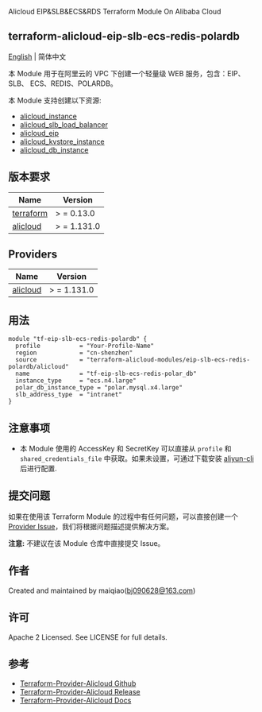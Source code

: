 Alicloud EIP&SLB&ECS&RDS Terraform Module On Alibaba Cloud

terraform-alicloud-eip-slb-ecs-redis-polardb
---

[English](README.md) | 简体中文

本 Module 用于在阿里云的 VPC 下创建一个轻量级 WEB 服务，包含：EIP、 SLB、 ECS、REDIS、POLARDB。

本 Module 支持创建以下资源:

* [alicloud_instance](https://registry.terraform.io/providers/aliyun/alicloud/latest/docs/resources/instance)
* [alicloud_slb_load_balancer](https://registry.terraform.io/providers/aliyun/alicloud/latest/docs/resources/slb_load_balancer)
* [alicloud_eip](https://registry.terraform.io/providers/aliyun/alicloud/latest/docs/resources/eip)
* [alicloud_kvstore_instance](https://registry.terraform.io/providers/aliyun/alicloud/latest/docs/resources/kvstore_instance)
* [alicloud_db_instance](https://registry.terraform.io/providers/aliyun/alicloud/latest/docs/resources/polardb_database)

## 版本要求

| Name | Version |
|------|---------|
| <a name="requirement_terraform"></a> [terraform](#requirement\_terraform) | > = 0.13.0 |
| <a name="requirement_alicloud"></a> [alicloud](#requirement\_alicloud) | > = 1.131.0 |

## Providers

| Name | Version |
|------|---------|
| <a name="provider_alicloud"></a> [alicloud](#provider\_alicloud) | > = 1.131.0 |

## 用法

```hcl
module "tf-eip-slb-ecs-redis-polardb" {
  profile           = "Your-Profile-Name"
  region            = "cn-shenzhen"
  source            = "terraform-alicloud-modules/eip-slb-ecs-redis-polardb/alicloud"
  name              = "tf-eip-slb-ecs-redis-polar_db"
  instance_type     = "ecs.n4.large"
  polar_db_instance_type = "polar.mysql.x4.large"
  slb_address_type  = "intranet"
}
```

## 注意事项

* 本 Module 使用的 AccessKey 和 SecretKey 可以直接从 `profile` 和 `shared_credentials_file`
  中获取。如果未设置，可通过下载安装 [aliyun-cli](https://github.com/aliyun/aliyun-cli#installation) 后进行配置.

提交问题
------
如果在使用该 Terraform Module
的过程中有任何问题，可以直接创建一个 [Provider Issue](https://github.com/aliyun/terraform-provider-alicloud/issues/new)，我们将根据问题描述提供解决方案。

**注意:** 不建议在该 Module 仓库中直接提交 Issue。

作者
-------
Created and maintained by maiqiao(bj090628@163.com)

许可
----
Apache 2 Licensed. See LICENSE for full details.

参考
---------

* [Terraform-Provider-Alicloud Github](https://github.com/aliyun/terraform-provider-alicloud)
* [Terraform-Provider-Alicloud Release](https://releases.hashicorp.com/terraform-provider-alicloud/)
* [Terraform-Provider-Alicloud Docs](https://registry.terraform.io/providers/aliyun/alicloud/latest/docs)
